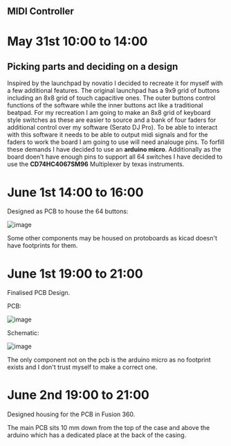 ## MIDI Controller

# May 31st 10:00 to 14:00

## Picking parts and deciding on a design

Inspired by the launchpad by novatio I decided to recreate it for myself with a few additional features.  The original launchpad has a 9x9 grid of buttons including an 8x8 grid of touch capacitive ones.  The outer buttons control functions of the software while the inner buttons act like a traditional beatpad.  For my recreation I am going to make an 8x8 grid of keyboard style switches as these are easier to source and a bank of four faders for additional control over my software (Serato DJ Pro).  To be able to interact with this software it needs to be able to output midi signals and for the faders to work the board I am going to use will need analouge pins.  To forfill these demands I have decided to use an **arduino micro**.  Additionally as the board doen't have enough pins to support all 64 switches I have decided to use the **CD74HC4067SM96** Multiplexer by texas instruments.

# June 1st 14:00 to 16:00

Designed as PCB to house the 64 buttons:

![image](https://github.com/user-attachments/assets/485d65af-4fc8-461f-91d4-634d26412d45)

Some other components may be housed on protoboards as kicad doesn't have footprints for them.

# June 1st 19:00 to 21:00

Finalised PCB Design.

PCB:

![image](https://github.com/user-attachments/assets/3f36cc6e-e690-4221-8b38-333b14fea154)

Schematic:

![image](https://github.com/user-attachments/assets/611897cb-d52a-4e6c-931f-49b8770946b4)

The only component not on the pcb is the arduino micro as no footprint exists and I don't trust myself to make a correct one.

# June 2nd 19:00 to 21:00

Designed housing for the PCB in Fusion 360.

The main PCB sits 10 mm down from the top of the case and above the arduino which has a dedicated place at the back of the casing.
